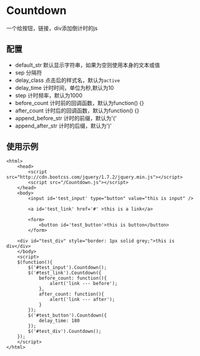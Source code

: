 # Countdown
一个给按钮，链接，div添加倒计时的js

## 配置
* default_str  默认显示字符串，如果为空则使用本身的文本或值
* sep 分隔符
* delay_class 点击后的样式名，默认为`active`
* delay_time 计时时间，单位为秒,默认为10
* step 计时频率，默认为1000
* before_count 计时前的回调函数，默认为function() {}
* after_count 计时后的回调函数，默认为function() {}
* append_before_str 计时的前缀，默认为'('
* append_after_str 计时的后缀，默认为')'


## 使用示例
```
<html>
	<head>
		<script src="http://cdn.bootcss.com/jquery/1.7.2/jquery.min.js"></script>
		<script src="/Countdown.js"></script>
	</head>
	<body>
		<input id='test_input' type="button" value="this is input" />
		
		<a id='test_link' href='#' >this is a link</a>
		
		<form>
			<button id='test_button'>this is button</button>
		</form>
    
    <div id="test_div" style="border: 1px solid grey;">this is div</div>
	</body>
	<script>
	$(function(){
		$('#test_input').Countdown();
		$('#test_link').Countdown({
			before_count: function(){
				alert('link --- before');
			},
			after_count: function(){
				alert('link --- after');
			}
		});
		$('#test_button').Countdown({
			delay_time: 180
		});
		$('#test_div').Countdown();
	});
	</script>
</html>

```
